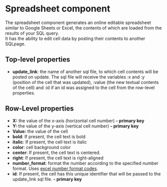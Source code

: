 # Spreadsheet component

The spreadsheet component generates an online editable spreadsheet similar to Google Sheets or Excel, the contents of which are loaded from the results of your SQL query.  
It has the ability to edit cell data by posting their contents to another SQLpage.

## Top-level properties

- **update\_link**:  the name of another sql file, to which cell contents will be posted on update. The sql file will receive the variables :x and :y (position of the cell that was updated), :value (the new textual contents of the cell) and :id if an id was assigned to the cell from the row-level properties.

## Row-Level properties

- **X:** the value of the x-axis (horizontal cell number) **\- primary key**  
- **Y:** the value of the y-axis (vertical cell number) **\- primary key**  
- **Value:** the value of the cell  
- **bold**: If present, the cell text is bold  
- **italic**: If present, the cell text is italic  
- **color**: cell background color   
- **center**: If present, the cell text is centered.  
- **right**: If present, the cell text is right-aligned  
- **number\_format**: format the number according to the specified number format. Uses [excel number format codes](https://support.microsoft.com/en-us/office/number-format-codes-5026bbd6-04bc-48cd-bf33-80f18b4eae68).  
- **id**: If present, the cell has this unique identifier that will be passed to the update\_link sql file. **\- primary key**